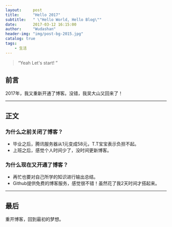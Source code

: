 ```yaml
---
layout:     post
title:      "Hello 2017"
subtitle:   " \"Hello World, Hello Blog\""
date:       2017-03-12 16:15:00
author:     "Wudashan"
header-img: "img/post-bg-2015.jpg"
catalog: true
tags:
    - 生活
---
```


> “Yeah Let's start! ”


## 前言

2017年，我又重新开通了博客。没错，我吴大山又回来了！

---

## 正文

### 为什么之前关闭了博客？

 - 毕业之后，腾讯服务器从1元变成58元，T.T宝宝表示负担不起。
 - 上班之后，感觉个人时间少了，没时间更新博客。
 
### 为什么现在又开通了博客？
 - 再忙也要对自己所学的知识进行输出总结。
 - Github提供免费的博客服务，感觉很不错！虽然花了我2天时间才搭起来。

---

## 最后
重开博客，回到最初的梦想。
